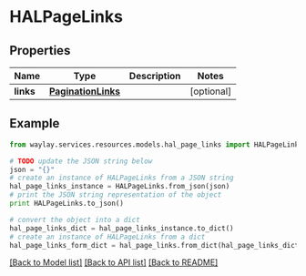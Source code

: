# HALPageLinks


## Properties

Name | Type | Description | Notes
------------ | ------------- | ------------- | -------------
**links** | [**PaginationLinks**](PaginationLinks.md) |  | [optional] 

## Example

```python
from waylay.services.resources.models.hal_page_links import HALPageLinks

# TODO update the JSON string below
json = "{}"
# create an instance of HALPageLinks from a JSON string
hal_page_links_instance = HALPageLinks.from_json(json)
# print the JSON string representation of the object
print HALPageLinks.to_json()

# convert the object into a dict
hal_page_links_dict = hal_page_links_instance.to_dict()
# create an instance of HALPageLinks from a dict
hal_page_links_form_dict = hal_page_links.from_dict(hal_page_links_dict)
```
[[Back to Model list]](../README.md#documentation-for-models) [[Back to API list]](../README.md#documentation-for-api-endpoints) [[Back to README]](../README.md)


